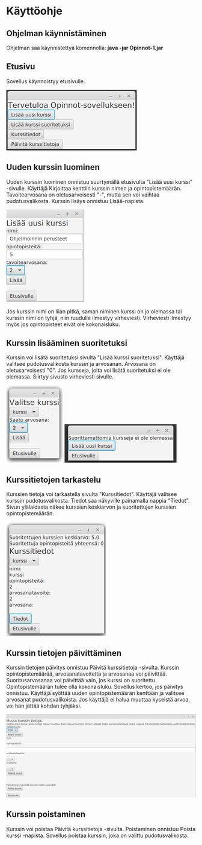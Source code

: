 # Käyttöohje

## Ohjelman käynnistäminen
Ohjelman saa käynnistettyä komennolla: **java -jar Opinnot-1.jar**

## Etusivu
Sovellus käynnoistyy etusivulle.

![alt text](https://github.com/ellikarvonen/otm-harjoitustyo/blob/master/harjoitustyo/dokumentaatio/etusivu.png)

## Uuden kurssin luominen

Uuden kurssin luominen onnistuu suurtymällä etusivulta "Lisää uusi kurssi" -sivulle. Käyttäjä Kirjoittaa kenttiin kurssin nimen ja opintopistemäärän. Tavoitearvosana on oletusarvoisesti "-", mutta sen voi vaihtaa pudotusvalikosta.
Kurssin lisäys onnistuu Lisää-napista.

![alt text](https://github.com/ellikarvonen/otm-harjoitustyo/blob/master/harjoitustyo/dokumentaatio/lisaa_uusi_kurssi.png)

Jos kurssin nimi on liian pitkä, saman niminen kurssi on jo olemassa tai kurssin nimi on tyhjä, niin ruudulle ilmestyy virheviesti. Virheviesti ilmestyy myös jos opintopisteet eivät ole kokonaisluku.


## Kurssin lisääminen suoritetuksi 

Kurssin voi lisätä suoritetuksi sivulta "Lisää kurssi suoritetuksi". Käyttäjä valitsee pudotusvalikosta kurssin ja arvosanan. Arvosana on oletusarvoisesti "0". Jos kursseja, joita voi lisätä suoritetuksi ei ole olemassa. Siirtyy sivusto virheviesti sivulle.

![alt text](https://github.com/ellikarvonen/otm-harjoitustyo/blob/master/harjoitustyo/dokumentaatio/Screenshot%20from%202018-05-02%2013-10-52.png)
![alt text](https://github.com/ellikarvonen/otm-harjoitustyo/blob/master/harjoitustyo/dokumentaatio/suorittamattomia_kursseja_ei_ole.png)

## Kurssitietojen tarkastelu

Kurssien tietoja voi tarkastella sivulta "Kurssitiedot". Käyttäjä valitsee kurssin pudotusvalikosta. Tiedot saa näkyville painamalla nappia "Tiedot". Sivun ylälaidasta näkee kurssien keskiarvon ja suoritettujen kurssien opintopistemäärän.

![alt text](https://github.com/ellikarvonen/otm-harjoitustyo/blob/master/harjoitustyo/dokumentaatio/kurssitiedot.png)

## Kurssin tietojen päivittäminen

Kurssin tietojen päivitys onnistuu Päivitä kurssitietoja -sivulta.
Kurssin opintopistemäärää, arvosanatavoitetta ja arvosanaa voi päivittää. Suoritusarvosanaa voi päivittää vain, jos kurssi on suoritettu. Opintopistemäärän tulee olla kokonaisluku. Sovellus kertoo, jos päivitys onnistuu. Käyttäjä syöttää uuden opintopistemäärän kenttään ja valitsee arvosanat pudotusvalikoista. Jos käyttäjä ei halua muuttaa kyseistä arvoa, voi hän jättää kohdan tyhjäksi.

![alt text](https://github.com/ellikarvonen/otm-harjoitustyo/blob/master/harjoitustyo/dokumentaatio/muutakurssin_tietoja.png)

## Kurssin poistaminen 

Kurssin voi poistaa Päivitä kurssitietoja -sivulta. Poistaminen onnistuu Poista kurssi -napista. Sovellus poistaa kurssin, joka on valittu pudotusvalikosta.

